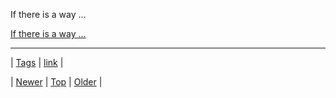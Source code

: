 <!--
title: If there is a way ...
date: 2020-06-28T15:27:00.284Z
tags: link
-->


If there is a way ...

[If there is a way ...](http://m.thestar.com/#!/gta/redirect/4eae53ac92755eea7a66a0279f90f47a)

<!--BOTTOM-POST-NAVIGATION-->
---

| [Tags](tags.md) | [link](tag-link.md) |

| [Newer](84227104949.md) | [Top](index.md) | [Older](84251534814.md) |